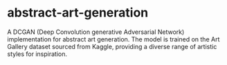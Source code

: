 # abstract-art-generation
A DCGAN (Deep Convolution generative Adversarial Network) implementation for abstract art generation. The model is trained on the Art Gallery dataset sourced from Kaggle, providing a diverse range of artistic styles for inspiration.
